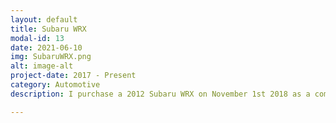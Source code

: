 ```yaml
---
layout: default
title: Subaru WRX
modal-id: 13
date: 2021-06-10
img: SubaruWRX.png
alt: image-alt
project-date: 2017 - Present
category: Automotive
description: I purchase a 2012 Subaru WRX on November 1st 2018 as a commuter car and a autocross/track car on the weekends. The car requred some minor upgrades over time to improve the drivablity, handling, and power performance. Upgrades that were installed are as follows, 2018 WRX Rear sway bar 20mm, Short Throw Shifter, BFG Sport CompII Tires, Front and Rear Suspension bushings to a harder durometer bushing, Invidia high flow cat downpipe, high flow Invidia exhaust, Cobb CAI, Grimspeed BCS, Secondary Air System Delete. These systems were implemented on the car and tuned by Devin at JM Auto on 91oc for a total peak power of 302WHP and 336WTQ,a 60HP and 75TQ increase over stock figures. After the power upgrades there were many maintenance items that began to appear due to heavier track use of the vehicle such as throw out bearing failure, wheel bearing failure, upper and lower control arm busing failure, fender and bumper damage, timing belt and coolant replacement. All of these maintenance items were repaired by myself in my own shop with higher quality components. The vehilce continues to run to this day starting out from 70k miles to now with over 130k miles.

---
```

